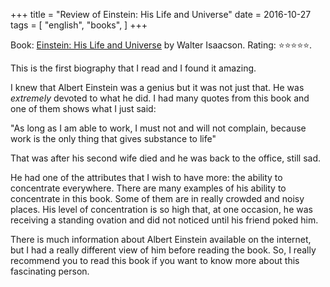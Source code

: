 +++
title = "Review of Einstein: His Life and Universe"
date = 2016-10-27
tags = [
    "english",
    "books",
]
+++

Book: [Einstein: His Life and Universe](https://www.goodreads.com/book/show/10884) by Walter Isaacson. Rating: ⭐️⭐️⭐️⭐️⭐️.

This is the first biography that I read and I found it amazing.

I knew that Albert Einstein was a genius but it was not just that. He was *extremely* devoted to what he did. I had many quotes from this book and one of them shows what I just said:

"As long as I am able to work, I must not and will not complain, because work is the only thing that gives substance to life"

That was after his second wife died and he was back to the office, still sad.

He had one of the attributes that I wish to have more: the ability to concentrate everywhere.
There are many examples of his ability to concentrate in this book. Some of them are in really crowded and noisy places. His level of concentration is so high that, at one occasion, he was receiving a standing ovation and did not noticed until his friend poked him.

There is much information about Albert Einstein available on the internet, but I had a really different view of him before reading the book. So, I really recommend you to read this book if you want to know more about this fascinating person.
